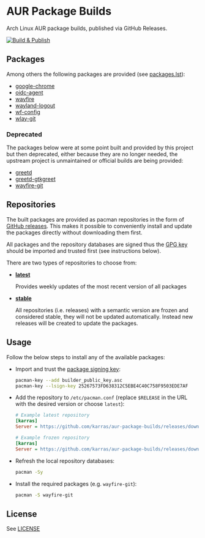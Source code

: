 # AUR Package Builds

Arch Linux AUR package builds, published via GitHub Releases.

[![Build & Publish](https://github.com/karras/aur-package-builds/actions/workflows/build-publish.yml/badge.svg)](https://github.com/karras/aur-package-builds/actions/workflows/build-publish.yml)

## Packages

Among others the following packages are provided (see
[packages.lst](./packages.lst)):

* [google-chrome](https://aur.archlinux.org/packages/google-chrome)
* [oidc-agent](https://aur.archlinux.org/packages/oidc-agent)
* [wayfire](https://aur.archlinux.org/packages/wayfire)
* [wayland-logout](https://aur.archlinux.org/packages/wayland-logout)
* [wf-config](https://aur.archlinux.org/packages/wf-config)
* [wlay-git](https://aur.archlinux.org/packages/wlay-git)

### Deprecated

The packages below were at some point built and provided by this project but
then deprecated, either because they are no longer needed, the upstream project
is unmaintained or official builds are being provided:

* [greetd](https://archlinux.org/packages/extra/x86_64/greetd)
* [greetd-gtkgreet](https://archlinux.org/packages/extra/x86_64/greetd-gtkgreet/)
* [wayfire-git](https://aur.archlinux.org/packages/wayfire-git)

## Repositories

The built packages are provided as pacman repositories in the form of [GitHub
releases](https://github.com/karras/aur-package-builds/releases). This makes it
possible to conveniently install and update the packages directly without
downloading them first.

All packages and the repository databases are signed thus the [GPG
key](./builder_public_key.asc) should be imported and trusted first (see
instructions below).

There are two types of repositories to choose from:

* **[latest](https://github.com/karras/aur-package-builds/releases/tag/latest)**

    Provides weekly updates of the most recent version of all packages

* **[stable](https://github.com/karras/aur-package-builds/releases)**

    All repositories (i.e. releases) with a semantic version are frozen and
    considered stable, they will not be updated automatically. Instead new
    releases will be created to update the packages.

## Usage

Follow the below steps to install any of the available packages:

* Import and trust the [package signing key](./builder_public_key.asc):
  ```sh
  pacman-key --add builder_public_key.asc
  pacman-key --lsign-key 25267573FD638312C5EBE4C40C758F9503EDE7AF
  ```

* Add the repository to `/etc/pacman.conf` (replace `$RELEASE` in the URL with
  the desired version or choose `latest`):
  ```ini
  # Example latest repository
  [karras]
  Server = https://github.com/karras/aur-package-builds/releases/download/latest

  # Example frozen repository
  [karras]
  Server = https://github.com/karras/aur-package-builds/releases/download/$RELEASE
  ```

* Refresh the local repository databases:
  ```sh
  pacman -Sy
  ```

* Install the required packages (e.g. `wayfire-git`):
  ```sh
  pacman -S wayfire-git
  ```

## License

See [LICENSE](./LICENSE)
